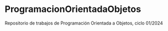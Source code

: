 # ProgramacionOrientadaObjetos
Repositorio de trabajos de Programación Orientada a Objetos, ciclo 01/2024
